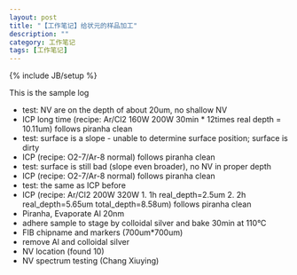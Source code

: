 ```yaml
---
layout: post
title: "【工作笔记】给状元的样品加工"
description: ""
category: 工作笔记
tags: [工作笔记]
---
```

{% include JB/setup %}

This is the sample log

* test: NV are on the depth of about 20um, no shallow NV 
* ICP long time (recipe: Ar/Cl2 160W 200W 30min * 12times real depth = 10.11um) follows piranha clean
* test: surface is a slope - unable to determine surface position; surface is dirty
* ICP (recipe: O2-7/Ar-8 normal) follows piranha clean
* test: surface is still bad (slope even broader), no NV in proper depth
* ICP (recipe: O2-7/Ar-8 normal) follows piranha clean
* test: the same as ICP before
* ICP (recipe: Ar/Cl2 200W 320W 1. 1h real_depth=2.5um 2. 2h real_depth=5.65um total_depth=8.58um) follows piranha clean
* Piranha, Evaporate Al 20nm
* adhere sample to stage by colloidal silver and bake 30min at 110°C
* FIB chipname and markers (700um*700um)
* remove Al and colloidal silver
* NV location (found 10)
* NV spectrum testing (Chang Xiuying)